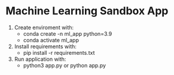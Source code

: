 # Machine Learning Sandbox App

1) Create enviroment with:
   - conda create -n ml_app python=3.9
   - conda activate ml_app
3) Install requirements with:
   - pip install -r requirements.txt
5) Run application with:
   - python3 app.py or python app.py
